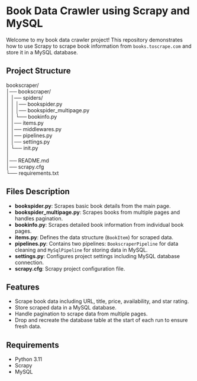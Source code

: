 # Book Data Crawler using Scrapy and MySQL

Welcome to my book data crawler project! This repository demonstrates how to use Scrapy to scrape book information from `books.toscrape.com` and store it in a MySQL database.


## Project Structure

bookscraper/  
│── bookscraper/  
│ 	│── spiders/  
│ 	│ 	│── bookspider.py  
│ 	│ 	│── bookspider_multipage.py  
│ 	│ 	└── bookinfo.py  
│ 	│── items.py  
│ 	│── middlewares.py  
│ 	│── pipelines.py  
│ 	│── settings.py  
│ 	└── init.py  
│  
│── README.md  
│── scrapy.cfg  
└── requirements.txt  


## Files Description

- **bookspider.py**: Scrapes basic book details from the main page.
- **bookspider_multipage.py**: Scrapes books from multiple pages and handles pagination.
- **bookinfo.py**: Scrapes detailed book information from individual book pages.
- **items.py**: Defines the data structure (`BookItem`) for scraped data.
- **pipelines.py**: Contains two pipelines: `BookscraperPipeline` for data cleaning and `MySqlPipeline` for storing data in MySQL.
- **settings.py**: Configures project settings including MySQL database connection.
- **scrapy.cfg**: Scrapy project configuration file.


## Features

- Scrape book data including URL, title, price, availability, and star rating.
- Store scraped data in a MySQL database.
- Handle pagination to scrape data from multiple pages.
- Drop and recreate the database table at the start of each run to ensure fresh data.


## Requirements

- Python 3.11
- Scrapy
- MySQL

